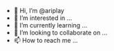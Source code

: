 - 👋 Hi, I’m @ariplay
- 👀 I’m interested in ...
- 🌱 I’m currently learning ...
- 💞️ I’m looking to collaborate on ...
- 📫 How to reach me ...

<!---
ariplay/ariplay is a ✨ special ✨ repository because its `README.md` (this file) appears on your GitHub profile.
You can click the Preview link to take a look at your changes.
--->
